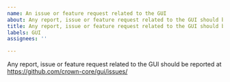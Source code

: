 ```yaml
---
name: An issue or feature request related to the GUI
about: Any report, issue or feature request related to the GUI should be reported at https://github.com/crown-core/gui/issues/
title: Any report, issue or feature request related to the GUI should be reported at https://github.com/crown-core/gui/issues/
labels: GUI
assignees: ''

---
```


Any report, issue or feature request related to the GUI should be reported at
https://github.com/crown-core/gui/issues/
